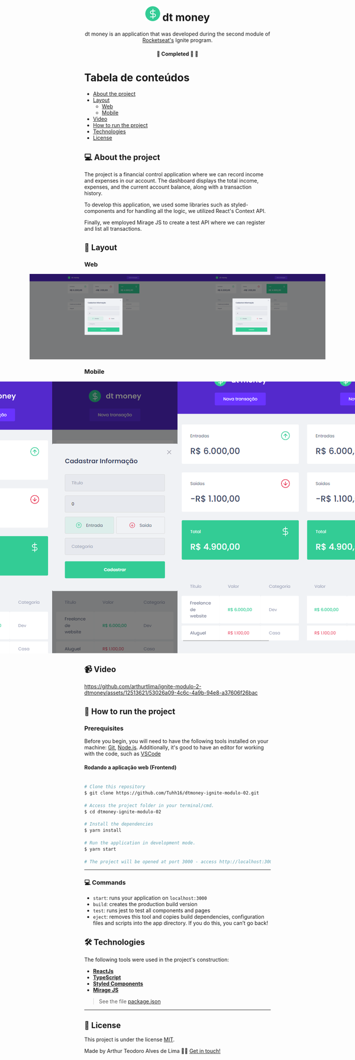 

<h1 align="center">
     <img title="Icone dt money" src="./public/favicon.png" width="40" height="40" alt="Icone dt money"> dt money
</h1>

<p align="center"> 
 dt money is an application that was developed during the second module of <a href="https://rocketseat.com.br/">Rocketseat's</a> Ignite program.
</p>

<h4 align="center">
	🚧 Completed 🚀 🚧
</h4>

Tabela de conteúdos
=================
<!--ts-->
   * [About the project](#-about-the-project)
   * [Layout](#-layout)
     * [Web](#web)
     * [Mobile](#mobile)
   * [Video](#-video)
   * [How to run the project](#-how-to-run-the-project)
   * [Technologies](#-technologies)
   * [License](#user-content--licença)
<!--te-->


## 💻 About the project

<p>The project is a financial control application where we can record income and expenses in our account. The dashboard displays the total income, expenses, and the current account balance, along with a transaction history.</p>
<p>To develop this application, we used some libraries such as styled-components and for handling all the logic, we utilized React's Context API.</p>
<p>Finally, we employed Mirage JS to create a test API where we can register and list all transactions.</p>

## 🎨 Layout

### Web

<p align="center" style="display: flex; align-items: flex-start; justify-content: center;">
  <img title="The application page preview" src="./public/screenshot/web-01.png" width="400px" alt="The application page preview">
  <img title="Transaction registration modal preview" src="./public/screenshot/web-02.png" width="400px" alt="Transaction registration modal preview">
</p>

### Mobile

<p align="center" style="display: flex; align-items: flex-start; justify-content: center;">
  <img title="The application page preview" src="./public/screenshot/mobile-01.png" width="400px" alt="The application page preview">
  <img title="Transaction registration modal preview" src="./public/screenshot/mobile-02.png" width="400px" alt="Transaction registration modal preview">
  <img title="Preview of the bottom part of the application" src="./public/screenshot/mobile-03.png" width="400px" alt="Preview of the bottom part of the application">
  <img title="Preview of the table with horizontal scrolling to the end." src="./public/screenshot/mobile-04.png" width="400px" alt="Preview of the table with horizontal scrolling to the end">
</p>

## 📹 Video

https://github.com/arthurtlima/ignite-modulo-2-dtmoney/assets/12513621/53026a09-4c6c-4a9b-94e8-a37606f26bac

## 🚀 How to run the project

### Prerequisites

Before you begin, you will need to have the following tools installed on your machine:
[Git](https://git-scm.com), [Node.js](https://nodejs.org/en/).
Additionally, it's good to have an editor for working with the code, such as [VSCode](https://code.visualstudio.com/)

#### Rodando a aplicação web (Frontend)



```bash

# Clone this repository
$ git clone https://github.com/Tuhh16/dtmoney-ignite-modulo-02.git

# Access the project folder in your terminal/cmd.
$ cd dtmoney-ignite-modulo-02

# Install the dependencies
$ yarn install

# Run the application in development mode.
$ yarn start

# The project will be opened at port 3000 - access http://localhost:3000

```

---

### 💻 Commands

- `start`: runs your application on `localhost:3000`
- `build`: creates the production build version
- `test`: runs jest to test all components and pages
- `eject`: removes this tool and copies build dependencies, configuration files and scripts into the app directory. If you do this, you can’t go back!

## 🛠 Technologies

The following tools were used in the project's construction:

-   **[ReactJs](https://pt-br.reactjs.org/)**
-   **[TypeScript](https://www.typescriptlang.org/)**
-   **[Styled Components](https://styled-components.com/)**
-   **[Mirage JS](https://miragejs.com/)**

> See the file  [package.json](https://github.com/Tuhh16/dtmoney-ignite-modulo-02/blob/master/package.json)

---

## 📝 License

This project is under the license [MIT](./LICENSE).

Made by Arthur Teodoro Alves de Lima 👋🏽 [Get in touch!](https://www.linkedin.com/in/arthurtlima/?locale=en_US)
